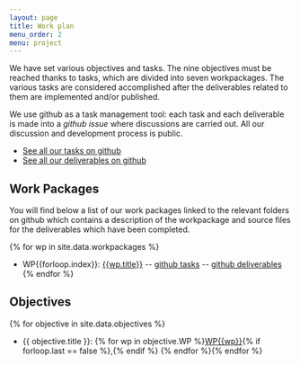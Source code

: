 ```yaml
---
layout: page
title: Work plan
menu_order: 2
menu: project
---
```


We have set various objectives and tasks. The nine objectives must be
reached thanks to tasks,
which are divided into seven workpackages. The various tasks are
considered accomplished after the deliverables
related to them are implemented and/or published.

We use github as a task management tool: each task and each deliverable is made
into a *github issue* where discussions are carried out. All our discussion and development
process is public.

 * [See all our tasks on github](https://github.com/OpenDreamKit/OpenDreamKit/labels/task)
 * [See all our deliverables on github](https://github.com/OpenDreamKit/OpenDreamKit/labels/deliverable)

## Work Packages

You will find below a list of our work packages linked to the relevant folders on github
which contains a description of the workpackage and source files for the deliverables which
have been completed. 

{% for wp in site.data.workpackages %}
- WP{{forloop.index}}: [{{wp.title}}](https://github.com/OpenDreamKit//OpenDreamKit/tree/master/WP{{forloop.index}}) 
-- [github tasks](https://github.com/OpenDreamKit/OpenDreamKit/issues?q=label%3Atask+label%3AWP{{forloop.index}}) 
-- [github deliverables](https://github.com/OpenDreamKit/OpenDreamKit/issues?q=label%3Adeliverable+label%3AWP{{forloop.index}}) 
{% endfor %}

## Objectives

{% for objective in site.data.objectives %}
- {{ objective.title }}: {% for wp in objective.WP %}[WP{{wp}}](https://github.com/OpenDreamKit/OpenDreamKit/labels/WP{{wp}}){% if forloop.last == false %},{% endif %} {% endfor %}{% endfor %}
